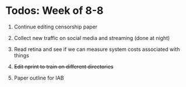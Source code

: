 # Todos: Week of 8-8

1. Continue editing censorship paper

2. Collect new traffic on social media and streaming (done at night)

3. Read retina and see if we can measure system costs associated with things

4. ~~Edit nprint to train on different directories~~

5. Paper outline for IAB

